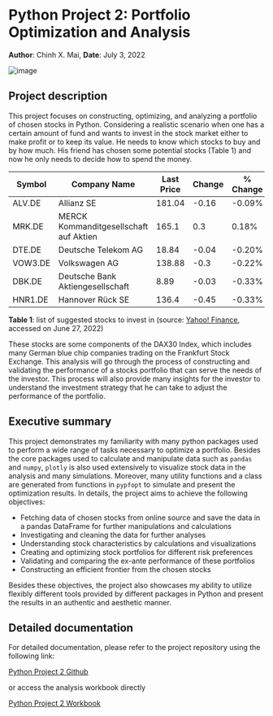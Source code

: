 # Python Project 2: Portfolio Optimization and Analysis

**Author**: Chinh X. Mai, **Date**: July 3, 2022

![image](https://user-images.githubusercontent.com/89245616/177422654-2da72da3-21b9-47ae-b553-82968ce75d7a.png)

## Project description

This project focuses on constructing, optimizing, and analyzing a portfolio of chosen stocks in Python. Considering a realistic scenario when one has a certain amount of fund and wants to invest in the stock market either to make profit or to keep its value. He needs to know which stocks to buy and by how much. His friend has chosen some potential stocks (Table 1) and now he only needs to decide how to spend the money.


| Symbol  | Company Name                                | Last Price | Change | % Change | Volume     |
| ------- | ------------------------------------------- | ---------- | ------ | -------- | ---------- |
| ALV.DE  | Allianz SE                                  | 181.04     | \-0.16 | \-0.09%  | 1,069,053  |
| MRK.DE  | MERCK Kommanditgesellschaft auf Aktien      | 165.1      | 0.3    | 0.18%    | 313,644    |
| DTE.DE  | Deutsche Telekom AG                         | 18.84      | \-0.04 | \-0.20%  | 6,880,550  |
| VOW3.DE | Volkswagen AG                               | 138.88     | \-0.3  | \-0.22%  | 913,070    |
| DBK.DE  | Deutsche Bank Aktiengesellschaft            | 8.89       | \-0.03 | \-0.33%  | 10,112,593 |
| HNR1.DE | Hannover Rück SE                            | 136.4      | \-0.45 | \-0.33%  | 95,892     |

**Table 1**: list of suggested stocks to invest in (source: [Yahoo! Finance](https://finance.yahoo.com/quote/%5EGDAXI/components?p=%5EGDAXI), accessed on June 27, 2022)

These stocks are some components of the DAX30 Index, which includes many German blue chip companies trading on the Frankfurt Stock Exchange. This analysis will go through the process of constructing and validating the performance of a stocks portfolio that can serve the needs of the investor. This process will also provide many insights for the investor to understand the investment strategy that he can take to adjust the performance of the portfolio.

## Executive summary

This project demonstrates my familiarity with many python packages used to perform a wide range of tasks necessary to optimize a portfolio. Besides the core packages used to calculate and manipulate data such as `pandas` and `numpy`, `plotly` is also used extensively to visualize stock data in the analysis and many simulations. Moreover, many utility functions and a class are generated from functions in `pypfopt` to simulate and present the optimization results. In details, the project aims to achieve the following objectives:

* Fetching data of chosen stocks from online source and save the data in a pandas DataFrame for further manipulations and calculations
* Investigating and cleaning the data for further analyses
* Understanding stock characteristics by calculations and visualizations
* Creating and optimizing stock portfolios for different risk preferences
* Validating and comparing the ex-ante performance of these portfolios
* Constructing an efficient frontier from the chosen stocks

Besides these objectives, the project also showcases my ability to utilize flexibly different tools provided by different packages in Python and present the results in an authentic and aesthetic manner.

## Detailed documentation

For detailed documentation, please refer to the project repository using the following link:

[Python Project 2 Github](https://github.com/ChinhMaiGit/Project-Python-2/)

or access the analysis workbook directly

[Python Project 2 Workbook](/html/project2.html)

